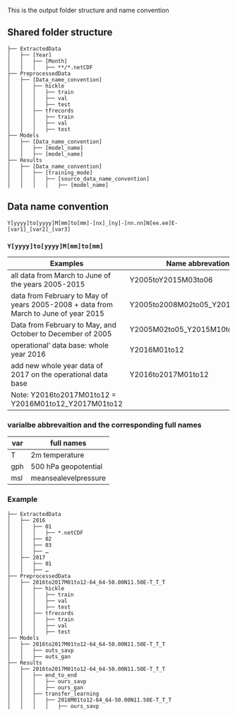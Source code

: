 This is the output folder structure and name convention

## Shared folder structure

```
├── ExtractedData
│   ├── [Year]
│   │   ├── [Month]
│   │   │   ├── **/*.netCDF
├── PreprocessedData
│   ├── [Data_name_convention]
│   │   ├── hickle
│   │   │   ├── train
│   │   │   ├── val
│   │   │   ├── test
│   │   ├── tfrecords
│   │   │   ├── train
│   │   │   ├── val
│   │   │   ├── test
├── Models
│   ├── [Data_name_convention]
│   │   ├── [model_name]
│   │   ├── [model_name]
├── Results
│   ├── [Data_name_convention]
│   │   ├── [training_mode]
│   │   │   ├── [source_data_name_convention]
│   │   │   │   ├── [model_name]

```



## Data name convention

`Y[yyyy]to[yyyy]M[mm]to[mm]-[nx]_[ny]-[nn.nn]N[ee.ee]E-[var1]_[var2]_[var3]`



### `Y[yyyy]to[yyyy]M[mm]to[mm]`

| Examples	| Name abbrevation 	|
|---	|---	|
|all data from March to June of the years 2005-2015	| Y2005toY2015M03to06 |   
|data from February to May of years 2005-2008 + data from March to June of year 2015| Y2005to2008M02to05_Y2015M03to06 |   
|Data from February to May, and October to December of 2005 |  Y2005M02to05_Y2015M10to12 |   
|operational’ data base: whole year 2016 |  Y2016M01to12 |   
|add new whole year data of 2017 on the operational data base |Y2016to2017M01to12 |  
| Note: Y2016to2017M01to12 = Y2016M01to12_Y2017M01to12|  

### varialbe abbrevaition and the corresponding full names

| var	| full  names 	|
|---	|---	|
|T|2m temperature|   
|gph|500 hPa geopotential|   
|msl|meansealevelpressure|   



### Example

```
├── ExtractedData
│   ├── 2016
│   │   ├── 01
│   │   │   ├── *.netCDF
│   │   ├── 02
│   │   ├── 03
│   │   ├── …
│   ├── 2017
│   │   ├── 01
│   │   ├── …
├── PreprocessedData
│   ├── 2016to2017M01to12-64_64-50.00N11.50E-T_T_T
│   │   ├── hickle
│   │   │   ├── train
│   │   │   ├── val
│   │   │   ├── test
│   │   ├── tfrecords
│   │   │   ├── train
│   │   │   ├── val
│   │   │   ├── test
├── Models
│   ├── 2016to2017M01to12-64_64-50.00N11.50E-T_T_T
│   │   ├── outs_savp
│   │   ├── outs_gan
├── Results
│   ├── 2016to2017M01to12-64_64-50.00N11.50E-T_T_T
│   │   ├── end_to_end
│   │   │   ├── ours_savp
│   │   │   ├── ours_gan
│   │   ├── transfer_learning
│   │   │   ├── 2018M01to12-64_64-50.00N11.50E-T_T_T
│   │   │   │   ├── ours_savp
```

